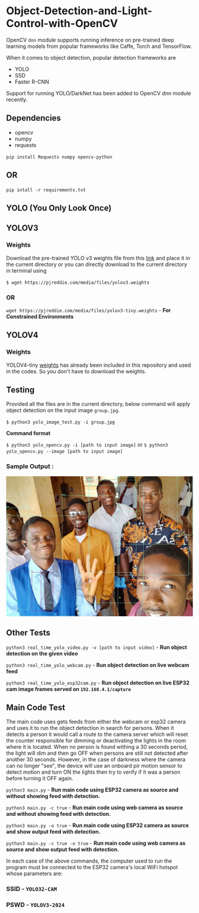# Object-Detection-and-Light-Control-with-OpenCV

OpenCV `dnn` module supports running inference on pre-trained deep learning models from popular frameworks like Caffe, Torch and TensorFlow. 

When it comes to object detection, popular detection frameworks are
 * YOLO
 * SSD
 * Faster R-CNN
 
 Support for running YOLO/DarkNet has been added to OpenCV dnn module recently. 
 
 ## Dependencies
  * opencv
  * numpy
  * requests
  
`pip install Requests numpy opencv-python`

## OR

`pip intall -r requirements.txt`

 ## YOLO (You Only Look Once)

 ## YOLOV3

 ### Weights
 Download the pre-trained YOLO v3 weights file from this [link](https://pjreddie.com/media/files/yolov3.weights) and place it in the current directory or you can directly download to the current directory in terminal using
 
 `$ wget https://pjreddie.com/media/files/yolov3.weights`

 ### OR

 `wget https://pjreddie.com/media/files/yolov3-tiny.weights`  - **For Constrained Environments**


 ## YOLOV4

### Weights
YOLOV4-tiny [weights](yolov4-tiny.weights) has already been included in this repository and used in the codes. So you don't have to download the weights.



## Testing

Provided all the files are in the current directory, below command will apply object detection on the input image `group.jpg`.
 
`$ python3 yolo_image_test.py -i group.jpg`

**Command format** 
 
 `$ python3 yolo_opencv.py -i [path to input image]` or `$ python3 yolo_opencv.py --image [path to input image]`
 
 
 ### Sample Output :
 ![output](object-detection.jpg)


 ## Other Tests

 `python3 real_time_yolo_video.py -v [path to input video]` - **Run object detection on the given video**

 `python3 real_time_yolo_webcam.py` - **Run object detection on live webcam feed**

 `python3 real_time_yolo_esp32cam.py` - **Run object detection on live ESP32 cam image frames served on `192.168.4.1/capture`**


 ## Main Code Test

 The main code uses gets feeds from either the webcam or esp32 camera and uses it to run the object detection in search for persons. When it detects a person it would call a route to the camera server which will reset the counter responsible for dimming or deactivating the lights in the room where it is located. When no person is found withing a 30 seconds period, the light will dim and then go OFF when persons are still not detected after another 30 seconds. However, in the case of darkness where the camera can no longer "see", the device will use an onboard pir motion sensor to detect motion and turn ON the lights then try to verify if it was a person before turning it OFF again.

 `python3 main.py` - **Run main code using ESP32 camera as source and without showing feed with detection.**

 `python3 main.py -c true` - **Run main code using web camera as source and without showing feed with detection.**

 `python3 main.py -o true` - **Run main code using ESP32 camera as source and show output feed with detection.**

 `python3 main.py -c true -o true` - **Run main code using web camera as source and show output feed with detection.**

 In each case of the above commands, the computer used to run the program must be connected to the ESP32 camera's local WiFi hotspot whose parameters are:

 ### **SSID - `YOLO32-CAM`**
 ### **PSWD - `YOLOV3-2024`**



 
